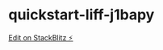 # quickstart-liff-j1bapy

[Edit on StackBlitz ⚡️](https://stackblitz.com/edit/quickstart-liff-j1bapy)